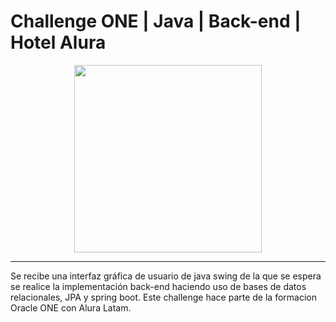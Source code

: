 # Challenge ONE | Java | Back-end | Hotel Alura

<p align="center" >
     <img width="300" heigth="300" src="https://user-images.githubusercontent.com/91544872/189419040-c093db78-c970-4960-8aca-ffcc11f7ffaf.png">
</p>

---
Se recibe una interfaz gráfica de usuario de java swing de la que se espera se realice la implementación back-end haciendo uso de bases de datos relacionales, 
JPA y spring boot.
Este challenge hace parte de la formacion Oracle ONE con Alura Latam.
